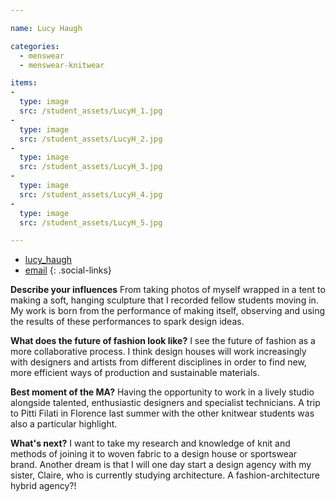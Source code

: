 ```yaml
---

name: Lucy Haugh

categories:
  - menswear
  - menswear-knitwear

items:
-
  type: image
  src: /student_assets/LucyH_1.jpg
-
  type: image
  src: /student_assets/LucyH_2.jpg
-
  type: image
  src: /student_assets/LucyH_3.jpg
-
  type: image
  src: /student_assets/LucyH_4.jpg
-
  type: image
  src: /student_assets/LucyH_5.jpg

---
```


* [lucy_haugh](https://www.instagram.com/lucy_haugh/)
* [email](mailto:lucy.haugh@network.rca.ac.uk)
{: .social-links}

**Describe your influences**
From taking photos of myself wrapped in a tent to making a soft, hanging sculpture that I recorded fellow students moving in. My work is born from the performance of making itself, observing and using the results of these performances to spark design ideas.  

**What does the future of fashion look like?**
I see the future of fashion as a more collaborative process. I think design houses will work increasingly with designers and artists from different disciplines in order to find new, more efficient ways of production and sustainable materials.

**Best moment of the MA?**
Having the opportunity to work in a lively studio alongside talented, enthusiastic designers and specialist technicians. A trip to Pitti Filati in Florence last summer with the other knitwear students was also a particular highlight.

**What's next?**
I want to take my research and knowledge of knit and methods of joining it to woven fabric to a design house or sportswear brand. Another dream is that I will one day start a design agency with my sister, Claire, who is currently studying architecture. A fashion-architecture hybrid agency?!

